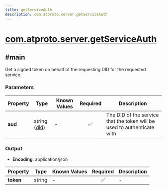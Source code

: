 ```yaml
---
title: getServiceAuth
description: com.atproto.server.getServiceAuth
---
```


# [com.atproto.server.getServiceAuth](https://github.com/myConsciousness/atproto.dart/blob/main/lexicons/com/atproto/server/getServiceAuth.json)

## #main

Get a signed token on behalf of the requesting DID for the requested service.

### Parameters

| Property | Type | Known Values | Required | Description |
| --- | --- | --- | :---: | --- |
| **aud** | string ([did](https://atproto.com/specs/did)) | - | ✅ | The DID of the service that the token will be used to authenticate with |

### Output

- **Encoding**: application/json

| Property | Type | Known Values | Required | Description |
| --- | --- | --- | :---: | --- |
| **token** | string | - | ✅ | - |
